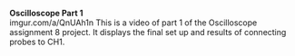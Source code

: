 **Oscilloscope Part 1**
</br > imgur.com/a/QnUAh1n This is a video of part 1 of the Oscilloscope assignment 8 project. It displays the final set up and results of connecting probes to CH1. </br >
